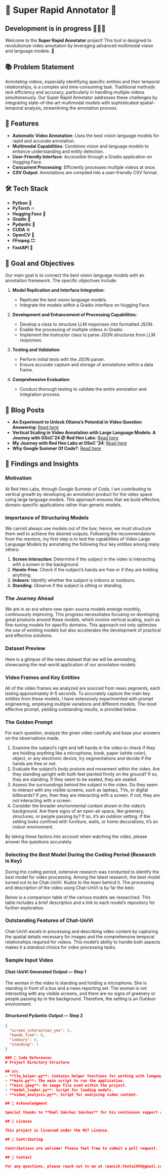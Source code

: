 # 🌟 Super Rapid Annotator 🌟

## Development is in progress 👨🏻‍💻

Welcome to the **Super Rapid Annotator** project! This tool is designed to revolutionize video annotation by leveraging advanced multimodal vision and language models. 🚀

## 📚 Problem Statement

Annotating videos, especially identifying specific entities and their temporal relationships, is a complex and time-consuming task. Traditional methods lack efficiency and accuracy, particularly in handling multiple videos simultaneously. Our Super Rapid Annotator addresses these challenges by integrating state-of-the-art multimodal models with sophisticated spatial-temporal analysis, streamlining the annotation process.

## 🌟 Features

- **Automatic Video Annotation**: Uses the best vision language models for rapid and accurate annotation.
- **Multimodal Capabilities**: Combines vision and language models to enhance understanding and entity detection.
- **User-Friendly Interface**: Accessible through a Gradio application on Hugging Face.
- **Concurrent Processing**: Efficiently processes multiple videos at once.
- **CSV Output**: Annotations are compiled into a user-friendly CSV format.

## 🛠️ Tech Stack

- **Python** 🐍
- **PyTorch** 🔥
- **Hugging Face** 🤗
- **Gradio** 🎨
- **Pydantic** 🧩
- **CUDA** ⚙️
- **OpenCV** 📸
- **FFmpeg** 🎞️
- **FastAPI** 🚀

## 🎯 Goal and Objectives

Our main goal is to connect the best vision language models with an annotation framework. The specific objectives include:

1. **Model Replication and Interface Integration**:
   - Replicate the best vision language models.
   - Integrate the models within a Gradio interface on Hugging Face.

2. **Development and Enhancement of Processing Capabilities**:
   - Develop a class to structure LLM responses into formatted JSON.
   - Enable the processing of multiple videos in Gradio.
   - Implement the Instructor class to parse JSON structures from LLM responses.

3. **Testing and Validation**:
   - Perform initial tests with the JSON parser.
   - Ensure accurate capture and storage of annotations within a data frame.

4. **Comprehensive Evaluation**:
   - Conduct thorough testing to validate the entire annotation and integration process.

## 📖 Blog Posts
- **An Experiment to Unlock Ollama’s Potential in Video Question Answering**: [Read here](https://medium.com/@manish.thota1999/an-experiment-to-unlock-ollamas-potential-video-question-answering-e2b4d1bfb5ba)
- **Vertical Scaling in Video Annotation with Large Language Models: A Journey with GSoC’24 @ Red Hen Labs**: [Read here](https://medium.com/@manish.thota1999/vertical-scaling-in-video-annotation-with-large-language-models-a-journey-with-gsoc24-a5dc9d6ffc87)
- **My Journey with Red Hen Labs at GSoC ’24**: [Read here](https://medium.com/@manish.thota1999/my-journey-with-red-hen-labs-at-gsoc-24-0ebc7f9f7ba6)
- **Why Google Summer Of Code?**: [Read here](https://medium.com/@manish.thota1999/why-google-summer-of-code-2-77-of-the-applicants-were-accepted-into-google-summer-of-code-2024-ec73a857b0ce)


## 📑 Findings and Insights

### Motivation
At Red Hen Labs, through Google Summer of Code, I am contributing to vertical growth by developing an annotation product for the video space using large language models. This approach ensures that we build effective, domain-specific applications rather than generic models.

### Importance of Structuring Models
We cannot always use models out of the box; hence, we must structure them well to achieve the desired outputs. Following the recommendations from the mentors, my first step is to test the capabilities of Video Large Language Models by annotating the following four key entities among many others:

1. **Screen Interaction**: Determine if the subject in the video is interacting with a screen in the background.
2. **Hands-Free**: Check if the subject’s hands are free or if they are holding anything.
3. **Indoors**: Identify whether the subject is indoors or outdoors.
4. **Standing**: Observe if the subject is sitting or standing.

### The Journey Ahead
We are in an era where new open-source models emerge monthly, continuously improving. This progress necessitates focusing on developing great products around these models, which involve vertical scaling, such as fine-tuning models for specific domains. This approach not only optimizes the use of existing models but also accelerates the development of practical and effective solutions.

### Dataset Preview
Here is a glimpse of the news dataset that we will be annotating, showcasing the real-world application of our annotation models.

### Video Frames and Key Entities
All of the video frames we analyzed are sourced from news segments, each lasting approximately 4–5 seconds. To accurately capture the main key entities from these models, I have extensively experimented with prompt engineering, employing multiple variations and different models. The most effective prompt, yielding outstanding results, is provided below.

### The Golden Prompt
For each question, analyze the given video carefully and base your answers on the observations made.

1. Examine the subject’s right and left hands in the video to check if they are holding anything like a microphone, book, paper (white color), object, or any electronic device, try segmentations and decide if the hands are free or not.
2. Evaluate the subject’s body posture and movement within the video. Are they standing upright with both feet planted firmly on the ground? If so, they are standing. If they seem to be seated, they are seated.
3. Assess the surroundings behind the subject in the video. Do they seem to interact with any visible screens, such as laptops, TVs, or digital billboards? If yes, then they are interacting with a screen. If not, they are not interacting with a screen.
4. Consider the broader environmental context shown in the video’s background. Are there signs of an open-air space, like greenery, structures, or people passing by? If so, it’s an outdoor setting. If the setting looks confined with furniture, walls, or home decorations, it’s an indoor environment.

By taking these factors into account when watching the video, please answer the questions accurately.

### Selecting the Best Model During the Coding Period (Research is Key)
During the coding period, extensive research was conducted to identify the best model for video processing. Among the latest research, the best model turned out to be Chat-UniVi. Kudos to the team behind it. The processing and description of the video using Chat-UniVi is by far the best.

Below is a comparison table of the various models we researched. This table includes a brief description and a link to each model’s repository for further exploration.

### Outstanding Features of Chat-UniVi
Chat-UniVi excels in processing and describing video content by capturing the spatial details necessary for images and the comprehensive temporal relationships required for videos. This model’s ability to handle both aspects makes it a standout choice for video processing tasks.

### Sample Input Video

#### Chat-UniVi Generated Output — Step 1

The woman in the video is standing and holding a microphone. She is standing in front of a bus and a news reporting set. The woman is not interacting with any visible screens, and there are no signs of greenery or people passing by in the background. Therefore, the setting is an Outdoor environment.

#### Structured Pydantic Output — Step 2

```json
{
  "screen_interaction_yes": 0,
  "hands_free": 0,
  "indoors": 0,
  "standing": 1
}

### 📂 Code References
# Project Directory Structure

## src
- **llm_helper.py**: Contains helper functions for working with language models.
- **main.py**: The main script to run the application.
- **mini.jpeg**: An image file used within the project.
- **model_loader.py**: Script for loading models.
- **video_analysis.py**: Script for analyzing video content.

## 🙏 Acknowledgment

Special thanks to **Raúl Sánchez Sánchez** for his continuous support and guidance throughout this project.

## 📄 License

This project is licensed under the MIT License.

## 🤝 Contributing

Contributions are welcome! Please feel free to submit a pull request.

## 📧 Contact

For any questions, please reach out to me at [manish.thota1999@gmail.com](mailto:manish.thota1999@gmail.com).
